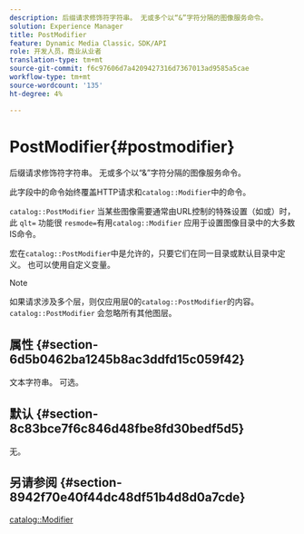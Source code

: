 ```yaml
---
description: 后缀请求修饰符字符串。 无或多个以“&”字符分隔的图像服务命令。
solution: Experience Manager
title: PostModifier
feature: Dynamic Media Classic，SDK/API
role: 开发人员，商业从业者
translation-type: tm+mt
source-git-commit: f6c97606d7a4209427316d7367013ad9585a5cae
workflow-type: tm+mt
source-wordcount: '135'
ht-degree: 4%

---
```



# PostModifier{#postmodifier}

后缀请求修饰符字符串。 无或多个以“&amp;”字符分隔的图像服务命令。

此字段中的命令始终覆盖HTTP请求和`catalog::Modifier`中的命令。

`catalog::PostModifier` 当某些图像需要通常由URL控制的特殊设置（如或）时，此 `qlt=` 功能很 `resmode=`有用`catalog::Modifier` 应用于设置图像目录中的大多数IS命令。

宏在`catalog::PostModifier`中是允许的，只要它们在同一目录或默认目录中定义。 也可以使用自定义变量。

>[!NOTE]
>
>如果请求涉及多个层，则仅应用层0的`catalog::PostModifier`的内容。 `catalog::PostModifier` 会忽略所有其他图层。

## 属性 {#section-6d5b0462ba1245b8ac3ddfd15c059f42}

文本字符串。 可选。

## 默认 {#section-8c83bce7f6c846d48fbe8fd30bedf5d5}

无。

## 另请参阅 {#section-8942f70e40f44dc48df51b4d8d0a7cde}

[catalog::Modifier](../../../../../../is-api/image-catalog/image-serving-api-ref/c-image-catalog-reference/c-image-svg-data-reference/c-image-data-reference/r-modifier-cat.md#reference-d2c6884b3a2248fab81a112d27969834)
